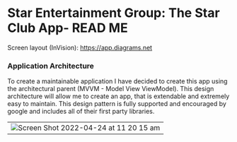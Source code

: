<h1>Star Entertainment Group: The Star Club App- READ ME</h1>

Screen layout (InVision): <a href="https://app.diagrams.net">https://app.diagrams.net</a>

<h3>Application Architecture</h3>
 
To create a maintainable application I have decided to create this app using the architectural parent (MVVM - Model View ViewModel). This design architecture will allow me to create an app, that is extendable and extremely easy to maintain. This design pattern is fully supported and encouraged by google and includes all of their first party libraries. 
 
 
 <div>
   <table width="100%" height="100%" align="center" valign="center">
   <tr><td>
      <img src="https://user-images.githubusercontent.com/48664320/164951627-ed7ddb19-dee2-491f-ad08-eeda053cf3df.png" alt="Screen Shot 2022-04-24 at 11 20 15 am" />
   </td></tr>
   </table>
</div>
 
 <ul>
  <li>Model</li>
  
  <li>View</li>
  This is the part of the app which concerns each part of the app the the user interacts with. Views handle only the immediate interactions between users   and the app itself. So everything visible on the app will be displayed using views. Views will be straight forward and will not concern themselves with any business logic or data manipulations. 
  
  <li>ViewModel</li>
  Most if not all of the view logic will be handled by the ViewModel. ViewModels will give views directions and instructions on what to display and govern most of the UI logic. ViewModels are the transmission lanes between the views and the business logic of our code they will grab data from the repositories and  transmit it over to the views to display. 
</ul>

<h3>Data Architecture</h3>



<h3>Network Architecture</h3>
 
Currently there are 2 APIs serving the information required to display in app!

User Data: <a href="https://run.mocky.io/v3/c1819867-9260-4d1e-b9e1-3a77372c83df">https://run.mocky.io/v3/c1819867-9260-4d1e-b9e1-3a77372c83df</a>

Benefits Data: <a href="https://run.mocky.io/v3/6bd03c3d-8b70-40fe-b26c-36bfc03296ff">https://run.mocky.io/v3/6bd03c3d-8b70-40fe-b26c-36bfc03296ff</a>


Below are the sample of an GET request:

<pre>
<code>

</code>

</pre>

<h3>Libraries Used</h3>
<ul>

</ul>

